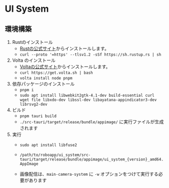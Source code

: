 # UI System

## 環境構築

1. Rustのインストール
   - [Rustの公式サイト](https://www.rust-lang.org/tools/install)からインストールします。
   - `curl --proto '=https' --tlsv1.2 -sSf https://sh.rustup.rs | sh`
2. Volta のインストール
   - [Voltaの公式サイト](https://volta.sh/)からインストールします。
   - `curl https://get.volta.sh | bash`
   - `volta install node pnpm`
3. 依存パッケージのインストール  
    - `pnpm i`
    - `sudo apt install libwebkit2gtk-4.1-dev build-essential curl wget file libxdo-dev libssl-dev libayatana-appindicator3-dev librsvg2-dev`
4. ビルド
    - `pnpm tauri build`
    - `./src-tauri/target/release/bundle/appimage/` に実行ファイルが生成されます
5. 実行
    - `sudo apt install libfuse2`
    - `/path/to/roboapp/ui_system/src-tauri/target/release/bundle/appimage/ui_system_{version}_amd64.AppImage`
  
    - 画像配信は、`main-camera-system` に `-w` オプションをつけて実行する必要があります
